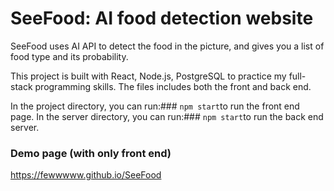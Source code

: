 # SeeFood: AI food detection website

SeeFood uses AI API to detect the food in the picture, and gives you a list of food type and its probability.

This project is built with React, Node.js, PostgreSQL to practice my full-stack programming skills.
The files includes both the front and back end.

In the project directory, you can run:### `npm start`to run the front end page.
In the server directory, you can run:### `npm start`to run the back end server.

### Demo page (with only front end)

https://fewwwww.github.io/SeeFood
